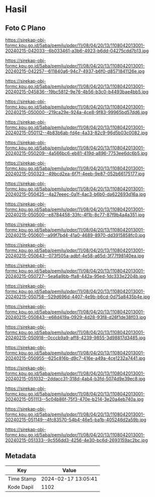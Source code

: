 # Hasil

## Foto C Plano

https://sirekap-obj-formc.kpu.go.id/5aba/pemilu/pdpr/11/08/04/20/13/1108042013001-20240215-042033--6b033461-a3b6-4923-b6dd-04275cdd7b13.jpg

https://sirekap-obj-formc.kpu.go.id/5aba/pemilu/pdpr/11/08/04/20/13/1108042013001-20240215-042257--611840a6-94c7-4937-b6f0-d8571841126e.jpg

https://sirekap-obj-formc.kpu.go.id/5aba/pemilu/pdpr/11/08/04/20/13/1108042013001-20240215-045836--19bc5812-9e76-4b56-b3c0-b4493bae4bb5.jpg

https://sirekap-obj-formc.kpu.go.id/5aba/pemilu/pdpr/11/08/04/20/13/1108042013001-20240215-050000--219ca29e-924a-4ce8-9f83-99965bd57dd6.jpg

https://sirekap-obj-formc.kpu.go.id/5aba/pemilu/pdpr/11/08/04/20/13/1108042013001-20240215-050112--4b83b6ab-fd4e-4a33-82c9-96d5b03c0082.jpg

https://sirekap-obj-formc.kpu.go.id/5aba/pemilu/pdpr/11/08/04/20/13/1108042013001-20240215-050209--4a566bc6-eb81-419d-a896-7753ee6dc6b5.jpg

https://sirekap-obj-formc.kpu.go.id/5aba/pemilu/pdpr/11/08/04/20/13/1108042013001-20240215-050323--49bcd2ea-6f7f-4eeb-9e87-052b66175177.jpg

https://sirekap-obj-formc.kpu.go.id/5aba/pemilu/pdpr/11/08/04/20/13/1108042013001-20240215-050425--4a27eeec-0a1f-4ac3-b6b0-da622693d16a.jpg

https://sirekap-obj-formc.kpu.go.id/5aba/pemilu/pdpr/11/08/04/20/13/1108042013001-20240215-050500--e8784458-33fc-4f1b-8c77-87f9b4a4a351.jpg

https://sirekap-obj-formc.kpu.go.id/5aba/pemilu/pdpr/11/08/04/20/13/1108042013001-20240215-050601--a99f7bd4-41a0-4689-8970-dd3915858fc0.jpg

https://sirekap-obj-formc.kpu.go.id/5aba/pemilu/pdpr/11/08/04/20/13/1108042013001-20240215-050643--073f505a-adbf-4e58-a65d-3f77f98140ea.jpg

https://sirekap-obj-formc.kpu.go.id/5aba/pemilu/pdpr/11/08/04/20/13/1108042013001-20240215-050727--5ea6a9bb-ffa8-442a-95ed-1dc333e2204b.jpg

https://sirekap-obj-formc.kpu.go.id/5aba/pemilu/pdpr/11/08/04/20/13/1108042013001-20240215-050758--529d696d-4407-4e9b-b6cd-0d75a8435b4e.jpg

https://sirekap-obj-formc.kpu.go.id/5aba/pemilu/pdpr/11/08/04/20/13/1108042013001-20240215-050843--e68d419a-0929-4d28-93f8-d26f1de38f03.jpg

https://sirekap-obj-formc.kpu.go.id/5aba/pemilu/pdpr/11/08/04/20/13/1108042013001-20240215-050918--0cccb9a9-aff8-4239-9855-3d98817d3485.jpg

https://sirekap-obj-formc.kpu.go.id/5aba/pemilu/pdpr/11/08/04/20/13/1108042013001-20240215-050955--625c816b-d9c7-416e-a49a-4ce1232a7441.jpg

https://sirekap-obj-formc.kpu.go.id/5aba/pemilu/pdpr/11/08/04/20/13/1108042013001-20240215-051032--2ddacc31-318d-4ab4-b3fd-5074d9e39ec8.jpg

https://sirekap-obj-formc.kpu.go.id/5aba/pemilu/pdpr/11/08/04/20/13/1108042013001-20240215-051113--5c04b86f-75f3-470e-b214-3e20a4eb740a.jpg

https://sirekap-obj-formc.kpu.go.id/5aba/pemilu/pdpr/11/08/04/20/13/1108042013001-20240215-051149--4fc83570-54b4-46e5-ba1b-405246d2a59b.jpg

https://sirekap-obj-formc.kpu.go.id/5aba/pemilu/pdpr/11/08/04/20/13/1108042013001-20240215-051333--9c556dd3-4256-4e30-bc6d-2693159ac2bc.jpg


## Metadata

| Key        | Value               |
| ---------- | ------------------- |
| Time Stamp | 2024-02-17 13:05:41 |
| Kode Dapil | 1102                |



